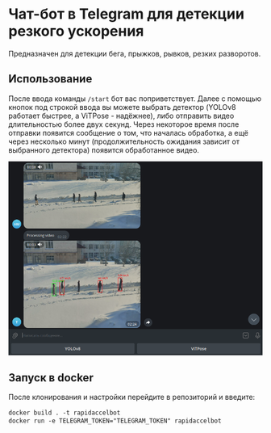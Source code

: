 # Чат-бот в Telegram для детекции резкого ускорения
Предназначен для детекции бега, прыжков, рывков, резких разворотов.
## Использование
После ввода команды `/start` бот вас поприветствует. Далее с помощью кнопок под строкой ввода вы можете выбрать детектор (YOLOv8 работает быстрее, а ViTPose - надёжнее), либо отправить видео длительностью более двух секунд. Через некоторое время после отправки появится сообщение о том, что началась обработка, а ещё через несколько минут (продолжительность ожидания зависит от выбранного детектора) появится обработанное видео.

![Screenshot Telegram.](./images/Screenshot_telegram.png)

## Запуск в docker
После клонирования и настройки перейдите в репозиторий и введите:
```
docker build . -t rapidaccelbot
docker run -e TELEGRAM_TOKEN="TELEGRAM_TOKEN" rapidaccelbot
```
